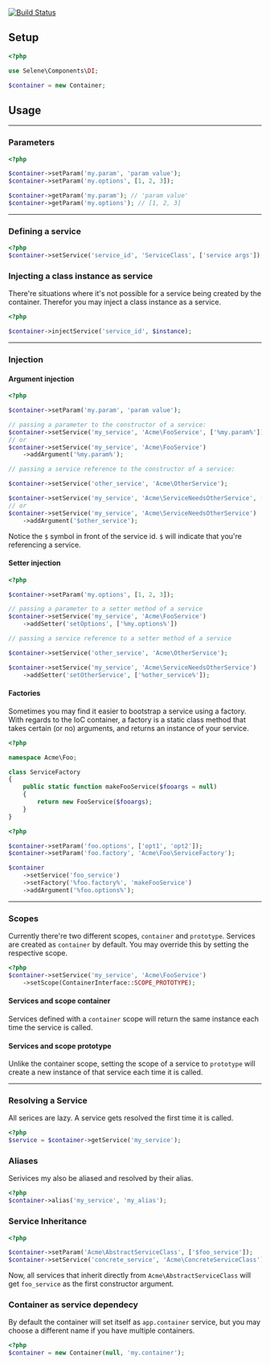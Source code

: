 [![Build Status](https://api.travis-ci.org/seleneapp/dependency-injection.png?branch=development)](https://travis-ci.org/seleneapp/dependency-injection)

## Setup

```php
<?php

use Selene\Components\DI;

$container = new Container;
```

## Usage

---------

### Parameters

```php
<?php

$container->setParam('my.param', 'param value');
$container->setParam('my.options', [1, 2, 3]);

$container->getParam('my.param'); // 'param value'
$container->getParam('my.options'); // [1, 2, 3]
```                                               

---------

### Defining a service

```php
<?php
$container->setService('service_id', 'ServiceClass', ['service args']);
```

### Injecting a class instance as service

There're situations where it's not possible for a service being created by
the container. Therefor you may inject a class instance as a service. 

```php
<?php

$container->injectService('service_id', $instance);
```

---------

### Injection

#### Argument injection

```php
<?php

$container->setParam('my.param', 'param value');

// passing a parameter to the constructor of a service:
$container->setService('my_service', 'Acme\FooService', ['%my.param%']);
// or
$container->setService('my_service', 'Acme\FooService')
	->addArgument('%my.param%');

// passing a service reference to the constructor of a service:

$container->setService('other_service', 'Acme\OtherService');

$container->setService('my_service', 'Acme\ServiceNeedsOtherService', ['$other_service']);
// or
$container->setService('my_service', 'Acme\ServiceNeedsOtherService')
	->addArgument('$other_service');

```                                               

Notice the `$` symbol in front of the service id. `$` will indicate that you're
referencing a service. 

#### Setter injection

```php
<?php

$container->setParam('my.options', [1, 2, 3]);

// passing a parameter to a setter method of a service
$container->setService('my_service', 'Acme\FooService')
	->addSetter('setOptions', ['%my.options%'])

// passing a service reference to a setter method of a service

$container->setService('other_service', 'Acme\OtherService');

$container->setService('my_service', 'Acme\ServiceNeedsOtherService')
	->addSetter('setOtherService', ['%other_service%']);
```                                               
#### Factories

Sometimes you may find it easier to bootstrap a service using a factory. 
With regards to the IoC container, a factory is a static class method that takes
certain (or no) arguments, and returns an instance of your service.

```php
<?php

namespace Acme\Foo;

class ServiceFactory
{
	public static function makeFooService($fooargs = null)
	{
		return new FooService($fooargs);
	}
}

```

```php
<?php

$container->setParam('foo.options', ['opt1', 'opt2']);
$container->setParam('foo.factory', 'Acme\Foo\ServiceFactory');

$container
	->setService('foo_service')
	->setFactory('%foo.factory%', 'makeFooService')
	->addArgument('%foo.options%');

```
---------

### Scopes

Currently there're two different scopes, `container` and `prototype`. Services are
created as `container` by default. You may override this by setting the
respective scope. 

```php
<?php
$container->setService('my_service', 'Acme\FooService')
	->setScope(ContainerInterface::SCOPE_PROTOTYPE);
```

#### Services and scope container

Services defined with a `container` scope will return the same instance each time
the service is called.

#### Services and scope prototype

Unlike the container scope, setting the scope of a service to `prototype` will create a new instance of that
service each time it is called. 

---------

### Resolving a Service

All serices are lazy. A service gets resolved the first time it is called. 

```php
<?php
$service = $container->getService('my_service');
```

### Aliases

Serivices my also be aliased and resolved by their alias.

```php
<?php
$container->alias('my_service', 'my_alias');
```

### Service Inheritance

```php
<?php

$container->setParam('Acme\AbstractServiceClass', ['$foo_service']);
$container->setService('concrete_service', 'Acme\ConcreteServiceClass');

```

Now, all services that inherit directly from `Acme\AbstractServiceClass` will
get `foo_service` as the first constructor argument.

### Container as service dependecy

By default the container will set itself as `app.container` service, but you may
choose a different name if you have multiple containers. 

```php
<?php
$container = new Container(null, 'my.container');
```



